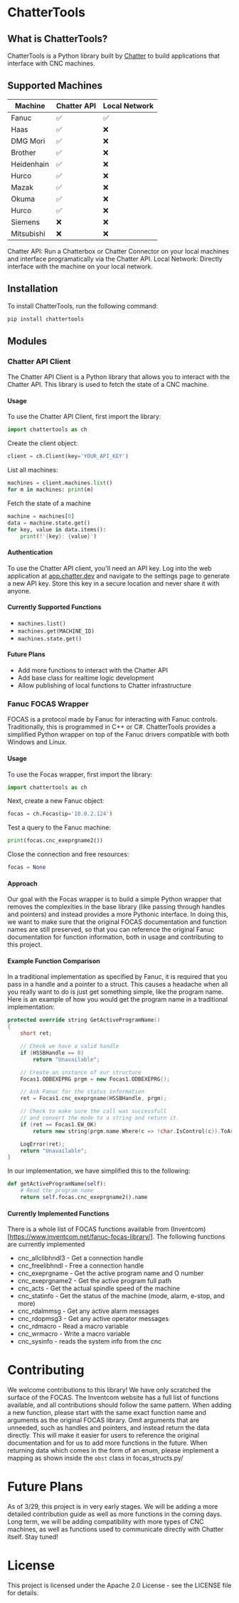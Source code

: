 # ChatterTools

## What is ChatterTools?
ChatterTools is a Python library built by [Chatter](https://chatter.dev) to build applications that interface with CNC machines.

## Supported Machines

| Machine | Chatter API | Local Network |
| --- | --- | --- |
| Fanuc | ✅ | ✅ |
| Haas | ✅ | ❌ |
| DMG Mori | ✅ | ❌ |
| Brother | ✅ | ❌ |
| Heidenhain | ✅ | ❌ |
| Hurco | ✅ | ❌ |
| Mazak | ✅ | ❌ |
| Okuma | ✅ | ❌ |
| Hurco | ✅ | ❌ |
| Siemens | ❌ | ❌ |
| Mitsubishi | ❌ | ❌ |

Chatter API: Run a Chatterbox or Chatter Connector on your local machines and interface programatically via the Chatter API.
Local Network: Directly interface with the machine on your local network.

## Installation
To install ChatterTools, run the following command:
```bash
pip install chattertools
```

## Modules

### Chatter API Client
The Chatter API Client is a Python library that allows you to interact with the Chatter API. This library is used to fetch the state of a CNC machine.
#### Usage
To use the Chatter API Client, first import the library:
```python
import chattertools as ch
```
Create the client object:
```python
client = ch.Client(key='YOUR_API_KEY')
```
List all machines:
```python
machines = client.machines.list()
for m in machines: print(m)
```
Fetch the state of a machine
```python
machine = machines[0]
data = machine.state.get()
for key, value in data.items():
	print(f'{key}: {value}')
```
#### Authentication
To use the Chatter API client, you'll need an API key. Log into the web application at [app.chatter.dev](https://app.chatter.dev) and navigate to the settings page to generate a new API key. Store this key in a secure location and never share it with anyone.
#### Currently Supported Functions
- `machines.list()`
- `machines.get(MACHINE_ID)`
- `machines.state.get()`

#### Future Plans
- Add more functions to interact with the Chatter API
- Add base class for realtime logic development
- Allow publishing of local functions to Chatter infrastructure

### Fanuc FOCAS Wrapper
FOCAS is a protocol made by Fanuc for interacting with Fanuc controls. Traditionally, this is programmed in C++ or C#. ChatterTools provides a simplified Python wrapper on top of the Fanuc drivers compatible with both Windows and Linux.

#### Usage
To use the Focas wrapper, first import the library:
```python
import chattertools as ch
```

Next, create a new Fanuc object:
```python
focas = ch.Focas(ip='10.0.2.124')
```

Test a query to the Fanuc machine:
```python
print(focas.cnc_exeprgname2())
```

Close the connection and free resources:
```python
focas = None
```

#### Approach
Our goal with the Focas wrapper is to build a simple Python wrapper that removes the complexities in the base library (like passing through handles and pointers) and instead provides a more Pythonic interface. In doing this, we want to make sure that the original FOCAS documentation and function names are still preserved, so that you can reference the original Fanuc documentation for function information, both in usage and contributing to this project.

#### Example Function Comparison
In a traditional implementation as specified by Fanuc, it is required that you pass in a handle and a pointer to a struct. This causes a headache when all you really want to do is just get something simple, like the program name. Here is an example of how you would get the program name in a traditional implementation:

```c++
protected override string GetActiveProgramName()
{
	short ret;

	// Check we have a valid handle
	if (HSSBHandle == 0)
		return "Unavailable";

	// Create an instance of our structure
	Focas1.ODBEXEPRG prgm = new Focas1.ODBEXEPRG();

	// Ask Fanuc for the status information
	ret = Focas1.cnc_exeprgname(HSSBHandle, prgm);

	// Check to make sure the call was successfull
	// and convert the mode to a string and return it.
	if (ret == Focas1.EW_OK)
		return new string(prgm.name.Where(c => !char.IsControl(c)).ToArray());

	LogError(ret);
	return "Unavailable";
}
```

In our implementation, we have simplified this to the following:

```python
def getActiveProgramName(self):
    # Read the program name
    return self.focas.cnc_exeprgname2().name
```

#### Currently Implemented Functions
There is a whole list of FOCAS functions available from (Inventcom)[https://www.inventcom.net/fanuc-focas-library/]. The following functions are currently implemented

- cnc_allclibhndl3 - Get a connection handle
- cnc_freelibhndl - Free a connection handle
- cnc_exeprgname - Get the active program name and O number
- cnc_exeprgname2 - Get the active program full path
- cnc_acts - Get the actual spindle speed of the machine
- cnc_statinfo - Get the status of the machine (mode, alarm, e-stop, and more)
- cnc_rdalmmsg - Get any active alarm messages
- cnc_rdopmsg3 - Get any active operator messages
- cnc_rdmacro - Read a macro variable
- cnc_wrmacro - Write a macro variable
- cnc_sysinfo - reads the system info from the cnc 


# Contributing
We welcome contributions to this library! We have only scratched the surface of the FOCAS. The Inventcom website has a full list of functions available, and all contributions should follow the same pattern. When adding a new function, please start with the same exact function name and arguments as the original FOCAS library. Omit arguments that are unneeded, such as handles and pointers, and instead return the data directly. This will make it easier for users to reference the original documentation and for us to add more functions in the future. When returning data which comes in the form of an enum, please implement a mapping as shown inside the `obst` class in focas_structs.py/

# Future Plans
As of 3/29, this project is in very early stages. We will be adding a more detailed contribution guide as well as more functions in the coming days.
Long term, we will be adding compatibility with more types of CNC machines, as well as functions used to communicate directly with Chatter itself. Stay tuned!

# License
This project is licensed under the Apache 2.0 License - see the LICENSE file for details.